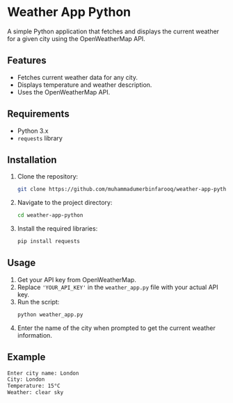 # Weather App Python

A simple Python application that fetches and displays the current weather for a given city using the OpenWeatherMap API.

## Features

- Fetches current weather data for any city.
- Displays temperature and weather description.
- Uses the OpenWeatherMap API.

## Requirements

- Python 3.x
- `requests` library

## Installation

1. Clone the repository:
    ```bash
    git clone https://github.com/muhammadumerbinfarooq/weather-app-python.git
    ```
2. Navigate to the project directory:
    ```bash
    cd weather-app-python
    ```
3. Install the required libraries:
    ```bash
    pip install requests
    ```

## Usage

1. Get your API key from OpenWeatherMap.
2. Replace `'YOUR_API_KEY'` in the `weather_app.py` file with your actual API key.
3. Run the script:
    ```bash
    python weather_app.py
    ```
4. Enter the name of the city when prompted to get the current weather information.

## Example

```bash
Enter city name: London
City: London
Temperature: 15°C
Weather: clear sky
